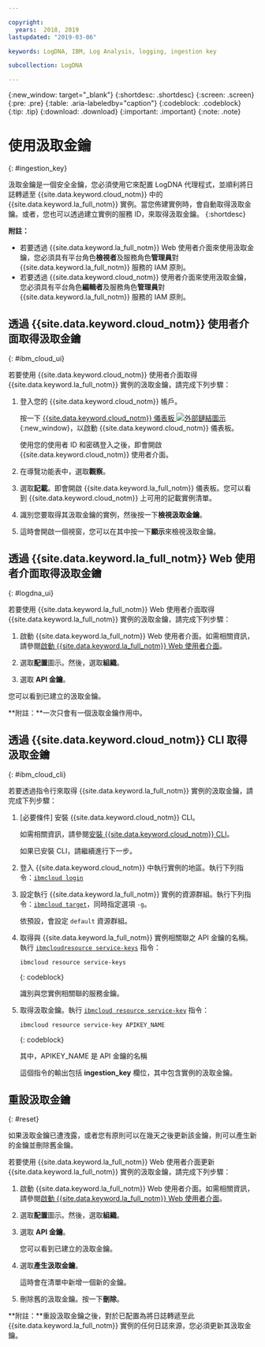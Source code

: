 ```yaml
---

copyright:
  years:  2018, 2019
lastupdated: "2019-03-06"

keywords: LogDNA, IBM, Log Analysis, logging, ingestion key

subcollection: LogDNA

---
```


{:new_window: target="_blank"}
{:shortdesc: .shortdesc}
{:screen: .screen}
{:pre: .pre}
{:table: .aria-labeledby="caption"}
{:codeblock: .codeblock}
{:tip: .tip}
{:download: .download}
{:important: .important}
{:note: .note}

# 使用汲取金鑰
{: #ingestion_key}

汲取金鑰是一個安全金鑰，您必須使用它來配置 LogDNA 代理程式，並順利將日誌轉遞至 {{site.data.keyword.cloud_notm}} 中的 {{site.data.keyword.la_full_notm}} 實例。當您佈建實例時，會自動取得汲取金鑰。或者，您也可以透過建立實例的服務 ID，來取得汲取金鑰。
{:shortdesc}

**附註：** 

* 若要透過 {{site.data.keyword.la_full_notm}} Web 使用者介面來使用汲取金鑰，您必須具有平台角色**檢視者**及服務角色**管理員**對 {{site.data.keyword.la_full_notm}} 服務的 IAM 原則。 
* 若要透過 {{site.data.keyword.cloud_notm}} 使用者介面來使用汲取金鑰，您必須具有平台角色**編輯者**及服務角色**管理員**對 {{site.data.keyword.la_full_notm}} 服務的 IAM 原則。 


## 透過 {{site.data.keyword.cloud_notm}} 使用者介面取得汲取金鑰
{: #ibm_cloud_ui}

若要使用 {{site.data.keyword.cloud_notm}} 使用者介面取得 {{site.data.keyword.la_full_notm}} 實例的汲取金鑰，請完成下列步驟：

1. 登入您的 {{site.data.keyword.cloud_notm}} 帳戶。

    按一下 [{{site.data.keyword.cloud_notm}} 儀表板 ![外部鏈結圖示](../../icons/launch-glyph.svg "外部鏈結圖示")](https://cloud.ibm.com/login){:new_window}，以啟動 {{site.data.keyword.cloud_notm}} 儀表板。

	使用您的使用者 ID 和密碼登入之後，即會開啟 {{site.data.keyword.cloud_notm}} 使用者介面。

2. 在導覽功能表中，選取**觀察**。 

3. 選取**記載**。即會開啟 {{site.data.keyword.la_full_notm}} 儀表板。您可以看到 {{site.data.keyword.cloud_notm}} 上可用的記載實例清單。

3. 識別您要取得其汲取金鑰的實例，然後按一下**檢視汲取金鑰**。

4. 這時會開啟一個視窗，您可以在其中按一下**顯示**來檢視汲取金鑰。


## 透過 {{site.data.keyword.la_full_notm}} Web 使用者介面取得汲取金鑰
{: #logdna_ui}

若要使用 {{site.data.keyword.la_full_notm}} Web 使用者介面取得 {{site.data.keyword.la_full_notm}} 實例的汲取金鑰，請完成下列步驟：

1. 啟動 {{site.data.keyword.la_full_notm}} Web 使用者介面。如需相關資訊，請參閱[啟動 {{site.data.keyword.la_full_notm}} Web 使用者介面](/docs/services/Log-Analysis-with-LogDNA?topic=LogDNA-view_logs#view_logs_step2)。

2. 選取**配置**圖示。然後，選取**組織**。 

3. 選取 **API 金鑰**。

您可以看到已建立的汲取金鑰。 

**附註：**一次只會有一個汲取金鑰作用中。 


## 透過 {{site.data.keyword.cloud_notm}} CLI 取得汲取金鑰
{: #ibm_cloud_cli}

若要透過指令行來取得 {{site.data.keyword.la_full_notm}} 實例的汲取金鑰，請完成下列步驟：

1. [必要條件] 安裝 {{site.data.keyword.cloud_notm}} CLI。

   如需相關資訊，請參閱[安裝 {{site.data.keyword.cloud_notm}} CLI](/docs/services/Log-Analysis-with-LogDNA?topic=LogDNA-about#about)。

   如果已安裝 CLI，請繼續進行下一步。

2. 登入 {{site.data.keyword.cloud_notm}} 中執行實例的地區。執行下列指令：[`ibmcloud login`](/docs/cli/reference/ibmcloud?topic=cloud-cli-ibmcloud_cli#ibmcloud_login)

3. 設定執行 {{site.data.keyword.la_full_notm}} 實例的資源群組。執行下列指令：[`ibmcloud target`](/docs/cli/reference/ibmcloud?topic=cloud-cli-ibmcloud_cli#ibmcloud_target)，同時指定選項 `-g`。

    依預設，會設定 `default` 資源群組。

4. 取得與 {{site.data.keyword.la_full_notm}} 實例相關聯之 API 金鑰的名稱。執行 [`ibmcloudresource service-keys`](/docs/cli/reference/ibmcloud?topic=cloud-cli-ibmcloud_commands_resource#ibmcloud_resource_service_keys) 指令：

    ```
    ibmcloud resource service-keys
    ```
    {: codeblock}

    識別與您實例相關聯的服務金鑰。

5. 取得汲取金鑰。執行 [`ibmcloud resource service-key`](/docs/cli/reference/ibmcloud?topic=cloud-cli-ibmcloud_commands_resource#ibmcloud_resource_service_key) 指令：

    ```
    ibmcloud resource service-key APIKEY_NAME
    ```
    {: codeblock}

    其中，APIKEY_NAME 是 API 金鑰的名稱
 
    這個指令的輸出包括 **ingestion_key** 欄位，其中包含實例的汲取金鑰。


## 重設汲取金鑰 
{: #reset}

如果汲取金鑰已遭洩露，或者您有原則可以在幾天之後更新該金鑰，則可以產生新的金鑰並刪除舊金鑰。

若要使用 {{site.data.keyword.la_full_notm}} Web 使用者介面更新 {{site.data.keyword.la_full_notm}} 實例的汲取金鑰，請完成下列步驟：

1. 啟動 {{site.data.keyword.la_full_notm}} Web 使用者介面。如需相關資訊，請參閱[啟動 {{site.data.keyword.la_full_notm}} Web 使用者介面](/docs/services/Log-Analysis-with-LogDNA?topic=LogDNA-view_logs#view_logs_step2)。

2. 選取**配置**圖示。然後，選取**組織**。 

3. 選取 **API 金鑰**。

    您可以看到已建立的汲取金鑰。 

4. 選取**產生汲取金鑰**。

    這時會在清單中新增一個新的金鑰。

5. 刪除舊的汲取金鑰。按一下**刪除**。

**附註：**重設汲取金鑰之後，對於已配置為將日誌轉遞至此 {{site.data.keyword.la_full_notm}} 實例的任何日誌來源，您必須更新其汲取金鑰。



